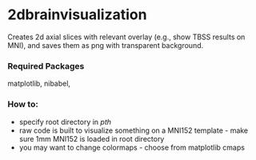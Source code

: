 # 2dbrainvisualization

Creates 2d axial slices with relevant overlay (e.g., show TBSS results on MNI), and saves them as png with transparent background. 

### Required Packages
matplotlib, nibabel, 

### How to:
- specify root directory in *pth*
- raw code is built to visualize something on a MNI152 template - make sure 1mm MNI152 is loaded in root directory
- you may want to change colormaps - choose from matplotlib cmaps
